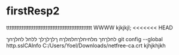 # firstResp2
tttttttttttttttttttttttttttttttttttttttttttttttttt
WWWW
kjkjkjl;
<<<<<<< HEAD

לחלךחך
מלחיחלךחלמלךח
ךלךלךלך
ללחל
לחלךחך
 git config --global http.sslCAInfo C:/Users/Yoel/Downloads/netfree-ca.crt
kjhjkhjkh
